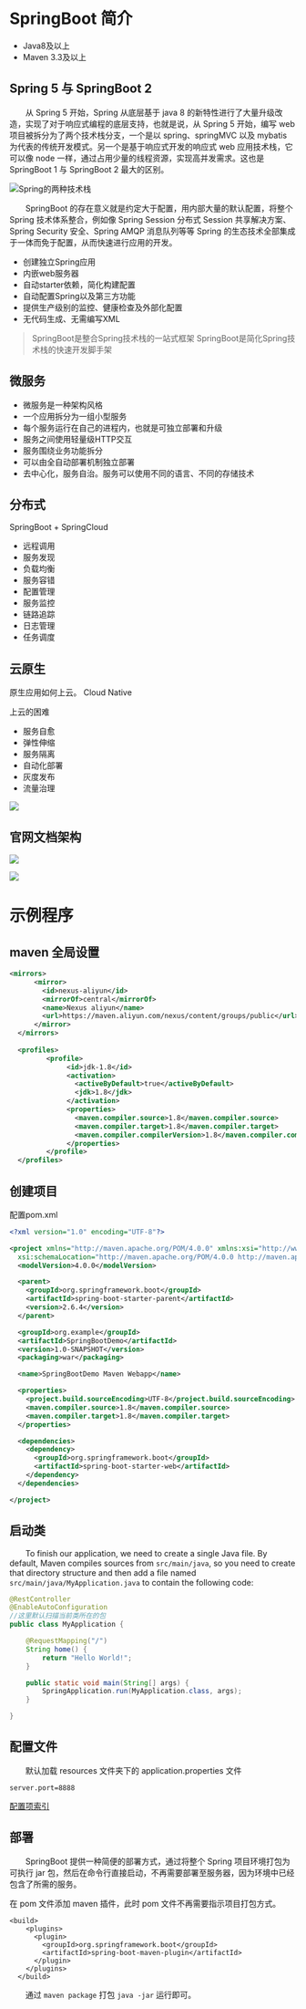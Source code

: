 # SpringBoot 简介

- Java8及以上
- Maven 3.3及以上

## Spring 5 与 SpringBoot 2

&emsp;&emsp;从 Spring 5 开始，Spring 从底层基于 java 8 的新特性进行了大量升级改造，实现了对于响应式编程的底层支持，也就是说，从 Spring 5 开始，编写 web 项目被拆分为了两个技术栈分支，一个是以 spring、springMVC 以及 mybatis 为代表的传统开发模式。另一个是基于响应式开发的响应式 web 应用技术栈，它可以像 node 一样，通过占用少量的线程资源，实现高并发需求。这也是 SpringBoot 1 与 SpringBoot 2 最大的区别。

![Spring的两种技术栈](https://raw.githubusercontent.com/MrSunflowers/images/main/note/images/202203212051258.png)

&emsp;&emsp;SpringBoot 的存在意义就是约定大于配置，用内部大量的默认配置，将整个 Spring 技术体系整合，例如像 Spring Session 分布式 Session 共享解决方案、Spring Security 安全、Spring AMQP 消息队列等等 Spring 的生态技术全部集成于一体而免于配置，从而快速进行应用的开发。

- 创建独立Spring应用
- 内嵌web服务器
- 自动starter依赖，简化构建配置
- 自动配置Spring以及第三方功能
- 提供生产级别的监控、健康检查及外部化配置
- 无代码生成、无需编写XML

> SpringBoot是整合Spring技术栈的一站式框架
> SpringBoot是简化Spring技术栈的快速开发脚手架

## 微服务

- 微服务是一种架构风格
- 一个应用拆分为一组小型服务
- 每个服务运行在自己的进程内，也就是可独立部署和升级
- 服务之间使用轻量级HTTP交互
- 服务围绕业务功能拆分
- 可以由全自动部署机制独立部署
- 去中心化，服务自治。服务可以使用不同的语言、不同的存储技术

## 分布式

SpringBoot + SpringCloud

- 远程调用
- 服务发现
- 负载均衡
- 服务容错
- 配置管理
- 服务监控
- 链路追踪
- 日志管理
- 任务调度

## 云原生

原生应用如何上云。 Cloud Native

上云的困难
- 服务自愈
- 弹性伸缩
- 服务隔离
- 自动化部署
- 灰度发布
- 流量治理

![](https://raw.githubusercontent.com/MrSunflowers/images/main/note/images/202203212100549.png)

## 官网文档架构

![](https://raw.githubusercontent.com/MrSunflowers/images/main/note/images/202203212058414.png)

![](https://raw.githubusercontent.com/MrSunflowers/images/main/note/images/202203212058062.png)

# 示例程序

## maven 全局设置

```xml
<mirrors>
      <mirror>
        <id>nexus-aliyun</id>
        <mirrorOf>central</mirrorOf>
        <name>Nexus aliyun</name>
        <url>https://maven.aliyun.com/nexus/content/groups/public</url>
      </mirror>
  </mirrors>
 
  <profiles>
         <profile>
              <id>jdk-1.8</id>
              <activation>
                <activeByDefault>true</activeByDefault>
                <jdk>1.8</jdk>
              </activation>
              <properties>
                <maven.compiler.source>1.8</maven.compiler.source>
                <maven.compiler.target>1.8</maven.compiler.target>
                <maven.compiler.compilerVersion>1.8</maven.compiler.compilerVersion>
              </properties>
         </profile>
  </profiles>
```

## 创建项目

配置pom.xml

```xml
<?xml version="1.0" encoding="UTF-8"?>

<project xmlns="http://maven.apache.org/POM/4.0.0" xmlns:xsi="http://www.w3.org/2001/XMLSchema-instance"
  xsi:schemaLocation="http://maven.apache.org/POM/4.0.0 http://maven.apache.org/xsd/maven-4.0.0.xsd">
  <modelVersion>4.0.0</modelVersion>

  <parent>
    <groupId>org.springframework.boot</groupId>
    <artifactId>spring-boot-starter-parent</artifactId>
    <version>2.6.4</version>
  </parent>

  <groupId>org.example</groupId>
  <artifactId>SpringBootDemo</artifactId>
  <version>1.0-SNAPSHOT</version>
  <packaging>war</packaging>

  <name>SpringBootDemo Maven Webapp</name>

  <properties>
    <project.build.sourceEncoding>UTF-8</project.build.sourceEncoding>
    <maven.compiler.source>1.8</maven.compiler.source>
    <maven.compiler.target>1.8</maven.compiler.target>
  </properties>

  <dependencies>
    <dependency>
      <groupId>org.springframework.boot</groupId>
      <artifactId>spring-boot-starter-web</artifactId>
    </dependency>
  </dependencies>

</project>
```

## 启动类

&emsp;&emsp;To finish our application, we need to create a single Java file. By default, Maven compiles sources from `src/main/java`, so you need to create that directory structure and then add a file named `src/main/java/MyApplication.java` to contain the following code:

```java
@RestController
@EnableAutoConfiguration
//这里默认扫描当前类所在的包
public class MyApplication {

    @RequestMapping("/")
    String home() {
        return "Hello World!";
    }

    public static void main(String[] args) {
        SpringApplication.run(MyApplication.class, args);
    }

}
```

## 配置文件

&emsp;&emsp;默认加载 resources 文件夹下的 application.properties 文件

```properties
server.port=8888
```

[配置项索引](https://docs.spring.io/spring-boot/docs/current/reference/html/application-properties.html#appendix.application-properties)

## 部署

&emsp;&emsp;SpringBoot 提供一种简便的部署方式，通过将整个 Spring 项目环境打包为可执行 jar 包，然后在命令行直接启动，不再需要部署至服务器，因为环境中已经包含了所需的服务。

在 pom 文件添加 maven 插件，此时 pom 文件不再需要指示项目打包方式。

```
<build>
    <plugins>
      <plugin>
        <groupId>org.springframework.boot</groupId>
        <artifactId>spring-boot-maven-plugin</artifactId>
      </plugin>
    </plugins>
  </build>
```

&emsp;&emsp;通过 `maven package` 打包 `java -jar` 运行即可。
